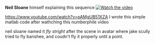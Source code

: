 **Neil Sloane** himself explaining this sequence 
[![Watch the video](https://i.ytimg.com/vi/pAMgUB51XZA/maxresdefault.jpg)](https://youtu.be/pAMgUB51XZA)

https://www.youtube.com/watch?v=pAMgUB51XZA
I wrote this simple matlab code after wathching this numberphile video

neil sloane named it *fly stright* after the scene in avatar where jake scully tried to fly banshee, and coudn't fly it properly until a point.
